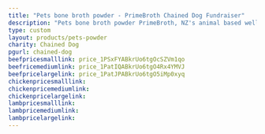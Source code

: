 ```yaml
---
title: "Pets bone broth powder - PrimeBroth Chained Dog Fundraiser"
description: "Pets bone broth powder PrimeBroth, NZ's animal based wellness drink for pets"
type: custom
layout: products/pets-powder
charity: Chained Dog
pgurl: chained-dog
beefpricesmalllink: price_1PSxFYABkrUo6tgOcSZVm1qo
beefricemediumlink: price_1PatIQABkrUo6tgO4Rx4YMVJ
beefpricelargelink: price_1PatJPABkrUo6tgO5iMp0xyq
chickenpricesmalllink:
chickenpricemediumlink:
chickenpricelargelink:
lambpricesmalllink:
lambpricemediumlink:
lambpricelargelink:
---
```



